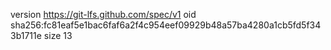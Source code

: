 version https://git-lfs.github.com/spec/v1
oid sha256:fc81eaf5e1bac6faf6a2f4c954eef09929b48a57ba4280a1cb5fd5f343b1711e
size 13
